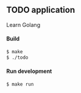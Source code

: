 ## TODO application

Learn Golang

#### Build

```bash
$ make
$ ./todo
```


#### Run development

```bash
$ make run
```
